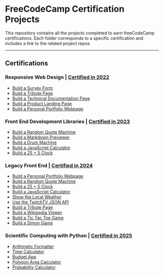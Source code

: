 # FreeCodeCamp Certification Projects

This repository contains all the projects completed to earn freeCodeCamp certifications. Each folder corresponds to a specific certification and includes a link to the related project repos.

---

## Certifications

### Responsive Web Design | [Certified in 2022](https://www.freecodecamp.org/certification/1diazdev/responsive-web-design)

- [Build a Survey Form](./ResponsiveWebDesign)
- [Build a Tribute Page](./ResponsiveWebDesign)
- [Build a Technical Documentation Page](./ResponsiveWebDesign)
- [Build a Product Landing Page](./ResponsiveWebDesign)
- [Build a Personal Portfolio Webpage](./ResponsiveWebDesign)

### Front End Development Libraries | [Certified in 2023](https://www.freecodecamp.org/certification/1diazdev/front-end-development-libraries)

- [Build a Random Quote Machine](./FrontEndDevelopmentLibraries)
- [Build a Markdown Previewer](./FrontEndDevelopmentLibraries)
- [Build a Drum Machine](./FrontEndDevelopmentLibraries)
- [Build a JavaScript Calculator](./FrontEndDevelopmentLibraries)
- [Build a 25 + 5 Clock](./FrontEndDevelopmentLibraries)

### Legacy Front End | [Certified in 2024](https://www.freecodecamp.org/certification/1diazdev/legacy-front-end)

- [Build a Personal Portfolio Webpage](./LegacyLegacyFrontEnd)
- [Build a Random Quote Machine](./LegacyLegacyFrontEnd)
- [Build a 25 + 5 Clock](./LegacyLegacyFrontEnd)
- [Build a JavaScript Calculator](./LegacyLegacyFrontEnd)
- [Show the Local Weather](./LegacyLegacyFrontEnd)
- [Use the TwitchTV JSON API](./LegacyLegacyFrontEnd)
- [Build a Tribute Page](./LegacyLegacyFrontEnd)
- [Build a Wikipedia Viewer](./LegacyLegacyFrontEnd)
- [Build a Tic Tac Toe Game](./LegacyLegacyFrontEnd)
- [Build a Simon Game](./LegacyLegacyFrontEnd)

### Scientific Computing with Python | [Certified in 2025](https://www.freecodecamp.org/certification/1diazdev/scientific-computing-with-python-v7)

- [Arithmetic Formatter](./ScientificComputingWithPython/ArithmeticFormatter)
- [Time Calculator](./ScientificComputingWithPython/TimeCalculator)
- [Budget App](./ScientificComputingWithPython/BudgetApp)
- [Polygon Area Calculator](./ScientificComputingwithPython/PolygonAreaCalculator/)
- [Probability Calculator](./ScientificComputingWithPython/ProbabilityCalculator)

<!-- ### Data Analysis with Python
- [Mean-Variance-Standard Deviation Calculator](./DataAnalysiswithPython)
- [Demographic Data Analyzer](./DataAnalysiswithPython)
- [Medical Data Visualizer](./DataAnalysiswithPython)
- [Page View Time Series Visualizer](./DataAnalysiswithPython)
- [Sea Level Predictor](./DataAnalysiswithPython) -->

<!-- ### Machine Learning with Python
- [Rock Paper Scissors](./MachineLearningwithPython)
- [Cat and Dog Image Classifier](./MachineLearningwithPython)
- [Book Recommendation Engine using KNN](./MachineLearningwithPython)
- [Linear Regression Health Costs Calculator](./MachineLearningwithPython)
- [Neural Network SMS Text Classifier](./MachineLearningwithPython) -->

<!-- ### College Algebra with Python
- [Build a Multi-Function Calculator](./CollegeAlgebrawithPython)
- [Build a Graphing Calculator](./CollegeAlgebrawithPython)
- [Build Three Math Games](./CollegeAlgebrawithPython)
- [Build a Financial Calculator](./CollegeAlgebrawithPython)
- [Build a Data Graph Explorer](./CollegeAlgebrawithPython) -->
